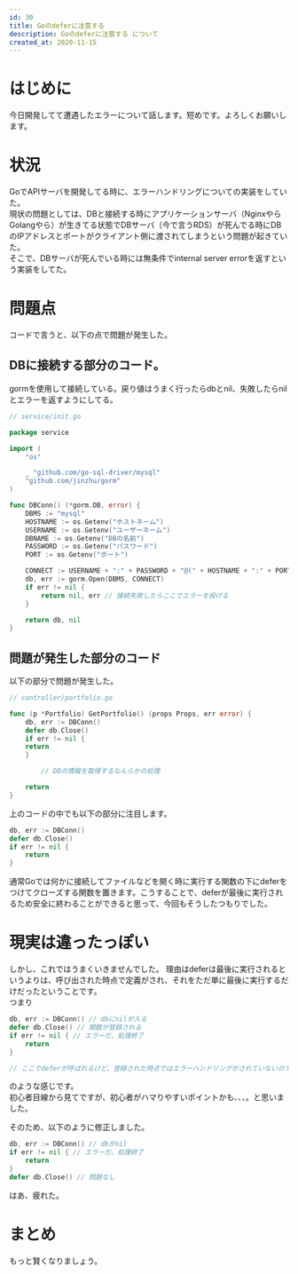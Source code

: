 ```yaml
---
id: 30
title: Goのdeferに注意する
description: Goのdeferに注意する について
created_at: 2020-11-15
---
```


# はじめに
今日開発してて遭遇したエラーについて話します。短めです。よろしくお願いします。


# 状況
GoでAPIサーバを開発してる時に、エラーハンドリングについての実装をしていた。  
現状の問題としては、DBと接続する時にアプリケーションサーバ（NginxやらGolangやら）が生きてる状態でDBサーバ（今で言うRDS）が死んでる時にDBのIPアドレスとポートがクライアント側に渡されてしまうという問題が起きていた。  
そこで、DBサーバが死んでいる時には無条件でinternal server errorを返すという実装をしてた。

# 問題点　

コードで言うと、以下の点で問題が発生した。

## DBに接続する部分のコード。  
gormを使用して接続している。戻り値はうまく行ったらdbとnil、失敗したらnilとエラーを返すようにしてる。

```go
// service/init.go

package service

import (
	"os"

	_ "github.com/go-sql-driver/mysql"
	"github.com/jinzhu/gorm"
)

func DBConn() (*gorm.DB, error) {
	DBMS := "mysql"
	HOSTNAME := os.Getenv("ホストネーム")
	USERNAME := os.Getenv("ユーザーネーム")
	DBNAME := os.Getenv("DBの名前")
	PASSWORD := os.Getenv("パスワード")
	PORT := os.Getenv("ポート")

	CONNECT := USERNAME + ":" + PASSWORD + "@(" + HOSTNAME + ":" + PORT + ")/" + DBNAME + "?parseTime=true"
	db, err := gorm.Open(DBMS, CONNECT)
	if err != nil {
		return nil, err // 接続失敗したらここでエラーを投げる
	}

	return db, nil
}
```

## 問題が発生した部分のコード
以下の部分で問題が発生した。  


```go
// controller/portfolio.go

func (p *Portfolio) GetPortfolio() (props Props, err error) {
    db, err := DBConn()
    defer db.Close()
    if err != nil {
	return
    }

        // DBの情報を取得するなんらかの処理

    return
}
```

上のコードの中でも以下の部分に注目します。  

```go
db, err := DBConn()
defer db.Close()
if err != nil {
    return
}
```

通常Goでは何かに接続してファイルなどを開く時に実行する関数の下にdeferをつけてクローズする関数を置きます。こうすることで、deferが最後に実行されるため安全に終わることができると思って、今回もそうしたつもりでした。  
  
# 現実は違ったっぽい
しかし、これではうまくいきませんでした。
理由はdeferは最後に実行されるというよりは、呼び出された時点で定義がされ、それをただ単に最後に実行するだけだったということです。  
つまり
```go
db, err := DBConn() // dbにnilが入る
defer db.Close() // 関数が登録される
if err != nil { // エラーだ、処理終了
    return
}

// ここでdeferが呼ばれるけど、登録された時点ではエラーハンドリングがされていないのでエラー　
```

のような感じです。  
初心者目線から見てですが、初心者がハマりやすいポイントかも、、、。と思いました。  

そのため、以下のように修正しました。
```go
db, err := DBConn() // dbがnil
if err != nil { // エラーだ、処理終了
    return
}
defer db.Close() // 問題なし
```

はあ、疲れた。

# まとめ
もっと賢くなりましょう。
